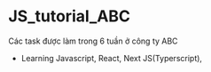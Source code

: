 # JS_tutorial_ABC
Các task được làm trong 6 tuần ở công ty ABC 
+ Learning Javascript, React, Next JS(Typerscript),
